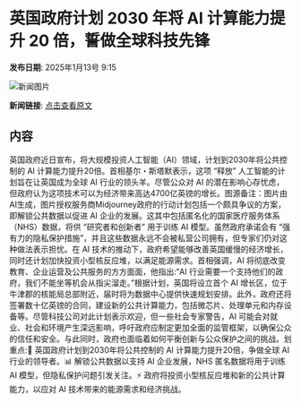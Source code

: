# 英国政府计划 2030 年将 AI 计算能力提升 20 倍，誓做全球科技先锋

**发布日期**: 2025年1月13号 9:15

![新闻图片](https://pic.chinaz.com/picmap/202405161743180260_11.jpg)

**新闻链接**: [点击查看原文](https://www.aibase.com/zh/news/14639)

## 内容

英国政府近日宣布，将大规模投资人工智能（AI）领域，计划到2030年将公共控制的 AI 计算能力提升20倍。首相基尔・斯塔默表示，这项 “释放” 人工智能的计划旨在让英国成为全球 AI 行业的领头羊。尽管公众对 AI 的潜在影响心存忧虑，但政府认为这项技术可以为经济带来高达4700亿英镑的增长。图源备注：图片由AI生成，图片授权服务商Midjourney政府的行动计划包括一个颇具争议的方案，即解锁公共数据以促进 AI 企业的发展。这其中包括匿名化的国家医疗服务体系（NHS）数据，将供 “研究者和创新者” 用于训练 AI 模型。虽然政府承诺会有 “强有力的隐私保护措施”，并且这些数据永远不会被私营公司拥有，但专家们仍对这种做法表示担忧。在 AI 技术的推动下，政府希望能够改善英国缓慢的经济增长，同时还计划加快投资小型核反应堆，以满足能源需求。首相强调，AI 将彻底改变教育、企业运营及公共服务的方方面面，他指出:“AI 行业需要一个支持他们的政府，我们不能坐等机会从指尖溜走。”根据计划，英国将设立首个 AI 增长区，位于牛津郡的核能局总部附近，届时将为数据中心提供快速规划安排。此外，政府还将签署数十亿英镑的合同，建设新的公共计算能力，包括微芯片、处理单元和内存设备等。尽管科技公司对此计划表示欢迎，但一些社会专家警告，AI 可能会对就业、社会和环境产生深远影响，呼吁政府应制定更加全面的监管框架，以确保公众的信任和安全。与此同时，政府也面临着如何平衡创新与公众保护之间的挑战。划重点:🌟 英国政府计划到2030年将公共控制的 AI 计算能力提升20倍，争做全球 AI 行业的领导者。📊 解锁公共数据以支持 AI 企业发展，NHS 匿名数据将用于训练 AI 模型，但隐私保护问题引发关注。⚡ 政府将投资小型核反应堆和新的公共计算能力，以应对 AI 技术带来的能源需求和经济挑战。
